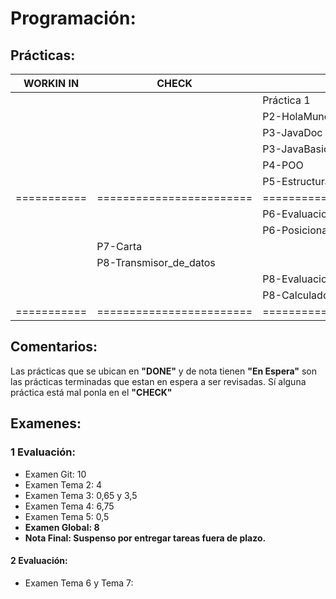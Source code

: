 # Programación:
## Prácticas:
| WORKIN IN |         CHECK          |             DONE              |    NOTA   |
| --------- | ---------------------- | ----------------------------- | --------- |
|           |                        | Práctica 1                    | Corregida |
|           |                        | P2-HolaMundo                  |     5     |
|           |                        | P3-JavaDoc                    | Corregida |
|           |                        | P3-JavaBasicIO                | Corregida |
|           |                        | P4-POO                        | Corregida |
|           |                        | P5-Estructuras_de_Control     | En Espera |
|===========|========================|===============================|===========|
|           |                        | P6-Evaluacion_de_Resultados   | Corregida |
|           |                        | P6-Posicionamiento_BrazoRobot | En Espera |
|           | P7-Carta               |                               |           |
|           | P8-Transmisor_de_datos |                               |           |
|           |                        | P8-Evaluacion-de-Resultados   | En Espera |
|           |                        | P8-Calculadora_de_pila        | Corregida |
|===========|========================|===============================|===========|
## Comentarios:
Las prácticas que se ubican en **"DONE"** y de nota tienen **"En Espera"** son las prácticas terminadas que estan en espera a ser revisadas. Sí alguna práctica está mal ponla en el **"CHECK"**
## Examenes:
### 1 Evaluación:
+ Examen Git: 10
+ Examen Tema 2: 4
+ Examen Tema 3: 0,65 y 3,5
+ Examen Tema 4: 6,75
+ Examen Tema 5: 0,5
+ **Examen Global: 8**
+ **Nota Final: Suspenso por entregar tareas fuera de plazo.**
#### 2 Evaluación:
+ Examen Tema 6 y Tema 7:
